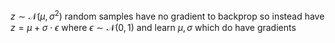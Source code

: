 $z\sim\mathcal{N}(\mu, \sigma^2)$ random samples have no gradient to backprop
so instead have $z=\mu+\sigma\cdot\epsilon$ where $\epsilon\sim\mathcal{N}(0,1)$
and learn $\mu,\sigma$ which do have gradients
